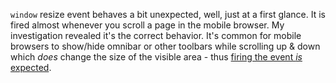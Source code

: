 `window` resize event behaves a bit unexpected, well, just at a first glance. It is fired almost whenever you scroll a page in the mobile browser. My investigation revealed it's the correct behavior. It's common for mobile browsers to show/hide omnibar or other toolbars while scrolling up & down which _does_ change the size of the visible area - thus [firing the event _is_ expected](https://developers.google.com/web/updates/2016/12/url-bar-resizing?authuser=0).

